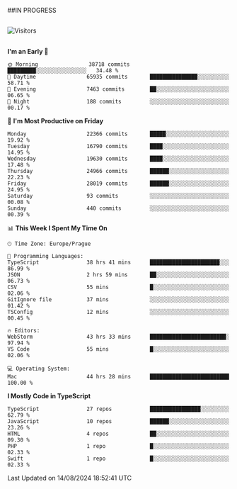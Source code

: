 ##IN PROGRESS
##
![Visitors](https://komarev.com/ghpvc/?username=petrbui&style=for-the-badge&label=Visitors+👀)



##
<!--
[![My GitHub stats](https://github-readme-stats.vercel.app/api?username=petrbui&theme=github_dark)](https://github.com/anuraghazra/github-readme-stats)

[![My wakatime stats](https://github-readme-stats.vercel.app/api/wakatime?username=petrbui&theme=github_dark)](https://github.com/anuraghazra/github-readme-stats)
-->
<!--START_SECTION:waka-->
**I'm an Early 🐤** 

```text
🌞 Morning                38718 commits       █████████░░░░░░░░░░░░░░░░   34.48 % 
🌆 Daytime                65935 commits       ███████████████░░░░░░░░░░   58.71 % 
🌃 Evening                7463 commits        ██░░░░░░░░░░░░░░░░░░░░░░░   06.65 % 
🌙 Night                  188 commits         ░░░░░░░░░░░░░░░░░░░░░░░░░   00.17 % 
```
📅 **I'm Most Productive on Friday** 

```text
Monday                   22366 commits       █████░░░░░░░░░░░░░░░░░░░░   19.92 % 
Tuesday                  16790 commits       ████░░░░░░░░░░░░░░░░░░░░░   14.95 % 
Wednesday                19630 commits       ████░░░░░░░░░░░░░░░░░░░░░   17.48 % 
Thursday                 24966 commits       ██████░░░░░░░░░░░░░░░░░░░   22.23 % 
Friday                   28019 commits       ██████░░░░░░░░░░░░░░░░░░░   24.95 % 
Saturday                 93 commits          ░░░░░░░░░░░░░░░░░░░░░░░░░   00.08 % 
Sunday                   440 commits         ░░░░░░░░░░░░░░░░░░░░░░░░░   00.39 % 
```


📊 **This Week I Spent My Time On** 

```text
🕑︎ Time Zone: Europe/Prague

💬 Programming Languages: 
TypeScript               38 hrs 41 mins      ██████████████████████░░░   86.99 % 
JSON                     2 hrs 59 mins       ██░░░░░░░░░░░░░░░░░░░░░░░   06.73 % 
CSV                      55 mins             █░░░░░░░░░░░░░░░░░░░░░░░░   02.06 % 
GitIgnore file           37 mins             ░░░░░░░░░░░░░░░░░░░░░░░░░   01.42 % 
TSConfig                 12 mins             ░░░░░░░░░░░░░░░░░░░░░░░░░   00.45 % 

🔥 Editors: 
WebStorm                 43 hrs 33 mins      ████████████████████████░   97.94 % 
VS Code                  55 mins             █░░░░░░░░░░░░░░░░░░░░░░░░   02.06 % 

💻 Operating System: 
Mac                      44 hrs 28 mins      █████████████████████████   100.00 % 
```

**I Mostly Code in TypeScript** 

```text
TypeScript               27 repos            ████████████████░░░░░░░░░   62.79 % 
JavaScript               10 repos            ██████░░░░░░░░░░░░░░░░░░░   23.26 % 
HTML                     4 repos             ██░░░░░░░░░░░░░░░░░░░░░░░   09.30 % 
PHP                      1 repo              █░░░░░░░░░░░░░░░░░░░░░░░░   02.33 % 
Swift                    1 repo              █░░░░░░░░░░░░░░░░░░░░░░░░   02.33 % 
```




 Last Updated on 14/08/2024 18:52:41 UTC
<!--END_SECTION:waka-->
